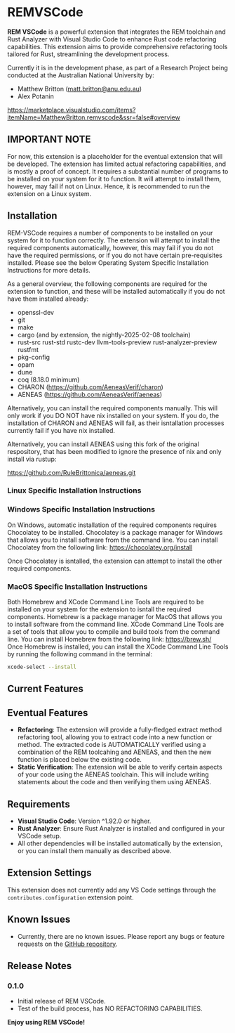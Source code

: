 # REMVSCode

**REM VSCode** is a powerful extension that integrates the REM toolchain and
Rust Analyzer with Visual Studio Code to enhance Rust code refactoring
capabilities. This extension aims to provide comprehensive refactoring tools tailored
for Rust, streamlining the development process.

Currently it is in the development phase, as part of a Research Project being
conducted at the Australian National University by:
- Matthew Britton (matt.britton@anu.edu.au)
- Alex Potanin

https://marketplace.visualstudio.com/items?itemName=MatthewBritton.remvscode&ssr=false#overview

## IMPORTANT NOTE

For now, this extension is a placeholder for the eventual extension that will be
developed. The extension has limited actual refactoring capabilities, and is
mostly a proof of concept.
It requires a substantial number of programs to be installed on your system for
it to function. It will attempt to install them, however, may fail if not on
Linux. Hence, it is recommended to run the extension on a Linux system.



## Installation

REM-VSCode requires a number of components to be installed on your system for it
to function correctly. The extension will attempt to install the required
components automatically, however, this may fail if you do not have the required
permissions, or if you do not have certain pre-requisites installed. Please see
the below Operating System Specific Installation Instructions for more details.

As a general overview, the following components are required for the extension
to function, and these will be installed automatically if you do not have them
installed already:

- openssl-dev
- git
- make
- cargo (and by extension, the nightly-2025-02-08 toolchain)
- rust-src rust-std rustc-dev llvm-tools-preview rust-analyzer-preview rustfmt
- pkg-config
- opam
- dune
- coq (8.18.0 minimum)
- CHARON (https://github.com/AeneasVerif/charon)
- AENEAS (https://github.com/AeneasVerif/aeneas)

Alternatively, you can install the required components manually. This will only
work if you DO NOT have nix installed on your system. If you do, the
installation of CHARON and AENEAS will fail, as their isntallation processes
currently fail if you have nix installed.

Alternatively, you can install AENEAS using this fork of the original
respository, that has been modified to ignore the presence of nix and only
install via rustup:

https://github.com/RuleBrittonica/aeneas.git

### Linux Specific Installation Instructions

### Windows Specific Installation Instructions

On Windows, automatic installation of the required components requires
Chocolatey to be installed. Chocolatey is a package manager for Windows that allows
you to install software from the command line. You can install Chocolatey from
the following link: https://chocolatey.org/install

Once Chocolatey is isntalled, the extension can attempt to install the other
required components.

### MacOS Specific Installation Instructions

Both Homebrew and XCode Command Line Tools are required to be installed on your
system for the extension to isntall the required components. Homebrew is a
package manager for MacOS that allows you to install software from the command
line. XCode Command Line Tools are a set of tools that allow you to compile and
build tools from the command line. You can install Homebrew from the following
link:
https://brew.sh/
Once Homebrew is installed, you can install the XCode Command Line Tools by
running the following command in the terminal:

```bash
xcode-select --install
```


## Current Features

## Eventual Features

- **Refactoring**: The extension will provide a fully-fledged extract method
  refactoring tool, allowing you to extract code into a new function or
  method. The extracted code is AUTOMATICALLY verified using a combination of
  the REM toolcahing and AENEAS, and then the new function is placed below the
  existing code.
- **Static Verification**: The extension will be able to verify certain aspects
  of your code using the AENEAS toolchain. This will include writing statements
  about the code and then verifying them using AENEAS.


## Requirements

- **Visual Studio Code**: Version ^1.92.0 or higher.
- **Rust Analyzer**: Ensure Rust Analyzer is installed and configured in your
  VSCode setup.
- All other dependencies will be installed automatically by the extension, or
  you can install them manually as described above.

## Extension Settings

This extension does not currently add any VS Code settings through the `contributes.configuration` extension point.

## Known Issues

- Currently, there are no known issues. Please report any bugs or feature requests on the [GitHub repository](https://github.com/RuleBrittonica/rem-vscode).

## Release Notes

### 0.1.0

- Initial release of REM VSCode.
- Test of the build process, has NO REFACTORING CAPABILITIES.

**Enjoy using REM VSCode!**